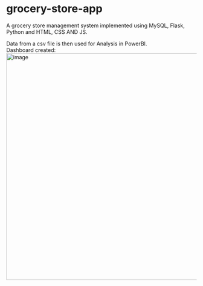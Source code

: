 # grocery-store-app
A grocery store management system implemented using MySQL, Flask, Python and HTML, CSS AND JS.

Data from a csv file is then used for Analysis in PowerBI. 
<br>
Dashboard created:
<br>
<img width="600" alt="image" src="https://github.com/vaishnavirbhat26/grocery-store-app/assets/112920991/d20ea218-b74c-4e3a-b449-4e6cb7e7936b">



